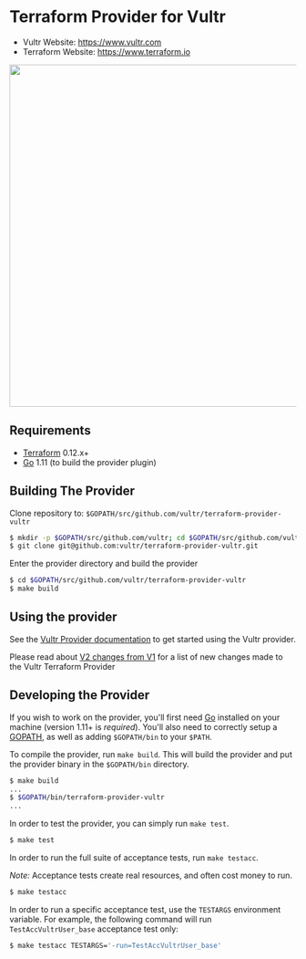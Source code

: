 Terraform Provider for Vultr
==================

- Vultr Website: https://www.vultr.com
- Terraform Website: https://www.terraform.io

<img src="https://cdn.rawgit.com/hashicorp/terraform-website/master/content/source/assets/images/logo-terraform-main.svg" width="600px">

Requirements
------------

-	[Terraform](https://www.terraform.io/downloads.html) 0.12.x+
-	[Go](https://golang.org/doc/install) 1.11 (to build the provider plugin)

Building The Provider
---------------------

Clone repository to: `$GOPATH/src/github.com/vultr/terraform-provider-vultr`

```sh
$ mkdir -p $GOPATH/src/github.com/vultr; cd $GOPATH/src/github.com/vultr
$ git clone git@github.com:vultr/terraform-provider-vultr.git
```

Enter the provider directory and build the provider

```sh
$ cd $GOPATH/src/github.com/vultr/terraform-provider-vultr
$ make build
```

Using the provider
----------------------

See the [Vultr Provider documentation](website/docs/index.html.markdown) to get started using the Vultr provider.

Please read about [V2 changes from V1](example/V2Changes.md) for a list of new changes made to the Vultr Terraform Provider

Developing the Provider
---------------------------

If you wish to work on the provider, you'll first need [Go](http://www.golang.org) installed on your machine (version 1.11+ is *required*). You'll also need to correctly setup a [GOPATH](http://golang.org/doc/code.html#GOPATH), as well as adding `$GOPATH/bin` to your `$PATH`.

To compile the provider, run `make build`. This will build the provider and put the provider binary in the `$GOPATH/bin` directory.

```sh
$ make build
...
$ $GOPATH/bin/terraform-provider-vultr
...
```

In order to test the provider, you can simply run `make test`.

```sh
$ make test
```

In order to run the full suite of acceptance tests, run `make testacc`.

*Note:* Acceptance tests create real resources, and often cost money to run.

```sh
$ make testacc
```

In order to run a specific acceptance test, use the `TESTARGS` environment variable. For example, the following command will run `TestAccVultrUser_base` acceptance test only:

```sh
$ make testacc TESTARGS='-run=TestAccVultrUser_base'
```
